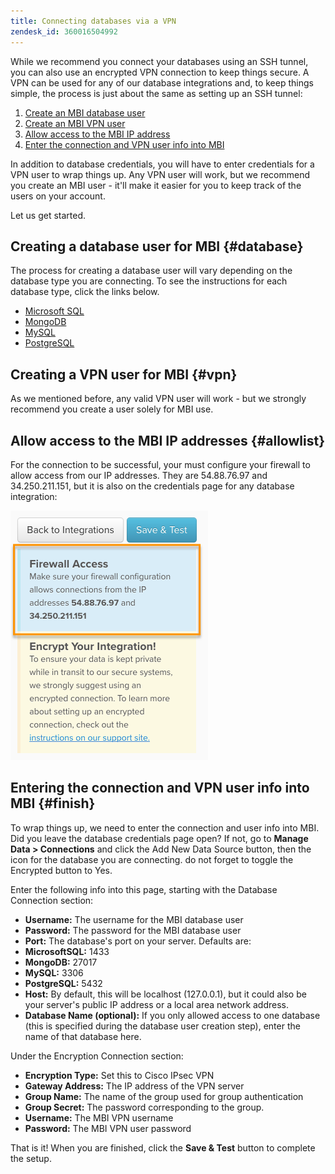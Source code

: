 ```yaml
---
title: Connecting databases via a VPN
zendesk_id: 360016504992
---
```


While we recommend you connect your databases using an SSH tunnel, you can also use an encrypted VPN connection to keep things secure. A VPN can be used for any of our database integrations and, to keep things simple, the process is just about the same as setting up an SSH tunnel:

1. [Create an MBI database user](../#database)
1. [Create an MBI VPN user](../#vpn)
1. [Allow access to the MBI IP address](../#allowlist)
1. [Enter the connection and VPN user info into MBI](../#finish)

In addition to database credentials, you will have to enter credentials for a VPN user to wrap things up. Any VPN user will work, but we recommend you create an MBI user - it'll make it easier for you to keep track of the users on your account.

Let us get started.

## Creating a database user for MBI {#database}

The process for creating a database user will vary depending on the database type you are connecting. To see the instructions for each database type, click the links below.

* [Microsoft SQL](../integrations/microsoft-sql-server.md)
* [MongoDB](../integrations/databases-via-a-vpn.md)
* [MySQL](../integrations/mysql-via-a-direct-connection.md)
* [PostgreSQL](../integrations/postgresql.md)

## Creating a VPN user for MBI {#vpn}

As we mentioned before, any valid VPN user will work - but we strongly recommend you create a user solely for MBI use.

## Allow access to the MBI IP addresses {#allowlist}

For the connection to be successful, your must configure your firewall to allow access from our IP addresses. They are 54.88.76.97 and 34.250.211.151, but it is also on the credentials page for any database integration:

![MBI_Allow_Access_IPs.png](../../../assets/MBI_allow_access_IPs.png)

## Entering the connection and VPN user info into MBI {#finish}

To wrap things up, we need to enter the connection and user info into MBI. Did you leave the database credentials page open? If not, go to **Manage Data > Connections** and click the Add New Data Source button, then the icon for the database you are connecting. do not forget to toggle the Encrypted button to Yes.

Enter the following info into this page, starting with the Database Connection section:

* **Username:** The username for the MBI database user
* **Password:** The password for the MBI database user
* **Port:** The database's port on your server. Defaults are:
* **MicrosoftSQL:** 1433
* **MongoDB:** 27017
* **MySQL:** 3306
* **PostgreSQL:** 5432
* **Host:** By default, this will be localhost (127.0.0.1), but it could also be your server's public IP address or a local area network address.
* **Database Name (optional):** If you only allowed access to one database (this is specified during the database user creation step), enter the name of that database here.

Under the Encryption Connection section:

* **Encryption Type:** Set this to Cisco IPsec VPN
* **Gateway Address:** The IP address of the VPN server
* **Group Name:** The name of the group used for group authentication
* **Group Secret:** The password corresponding to the group.
* **Username:** The MBI VPN username
* **Password:** The MBI VPN user password

That is it! When you are finished, click the **Save & Test** button to complete the setup.

